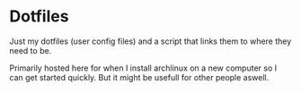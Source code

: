 # Dotfiles
Just my dotfiles (user config files) and a script that links them to where they need to be.

Primarily hosted here for when I install archlinux on a new computer so I can get started quickly.
But it might be usefull for other people aswell.

